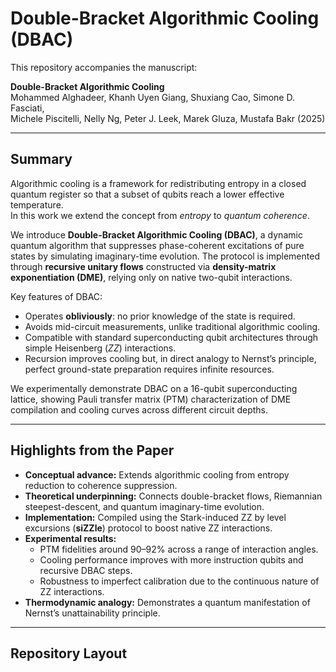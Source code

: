 # Double-Bracket Algorithmic Cooling (DBAC)

This repository accompanies the manuscript:

**Double-Bracket Algorithmic Cooling**  
Mohammed Alghadeer, Khanh Uyen Giang, Shuxiang Cao, Simone D. Fasciati,  
Michele Piscitelli, Nelly Ng, Peter J. Leek, Marek Gluza, Mustafa Bakr (2025)

---

## Summary

Algorithmic cooling is a framework for redistributing entropy in a closed quantum register so that a subset of qubits reach a lower effective temperature.  
In this work we extend the concept from *entropy* to *quantum coherence*.  

We introduce **Double-Bracket Algorithmic Cooling (DBAC)**, a dynamic quantum algorithm that suppresses phase-coherent excitations of pure states by simulating imaginary-time evolution. The protocol is implemented through **recursive unitary flows** constructed via **density-matrix exponentiation (DME)**, relying only on native two-qubit interactions.  

Key features of DBAC:
- Operates **obliviously**: no prior knowledge of the state is required.  
- Avoids mid-circuit measurements, unlike traditional algorithmic cooling.  
- Compatible with standard superconducting qubit architectures through simple Heisenberg ($ZZ$) interactions.  
- Recursion improves cooling but, in direct analogy to Nernst’s principle, perfect ground-state preparation requires infinite resources.  

We experimentally demonstrate DBAC on a 16-qubit superconducting lattice, showing Pauli transfer matrix (PTM) characterization of DME compilation and cooling curves across different circuit depths.  

---

## Highlights from the Paper

- **Conceptual advance:** Extends algorithmic cooling from entropy reduction to coherence suppression.  
- **Theoretical underpinning:** Connects double-bracket flows, Riemannian steepest-descent, and quantum imaginary-time evolution.  
- **Implementation:** Compiled using the Stark-induced ZZ by level excursions (**siZZle**) protocol to boost native ZZ interactions.  
- **Experimental results:**  
  - PTM fidelities around 90–92% across a range of interaction angles.  
  - Cooling performance improves with more instruction qubits and recursive DBAC steps.  
  - Robustness to imperfect calibration due to the continuous nature of ZZ interactions.  
- **Thermodynamic analogy:** Demonstrates a quantum manifestation of Nernst’s unattainability principle.  

---

## Repository Layout
